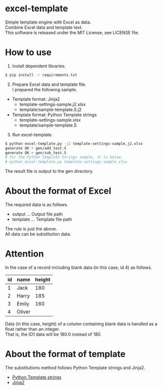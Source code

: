 # excel-template
Simple template engine with Excel as data.  
Combine Excel data and template text.  
This software is released under the MIT License, see LICENSE file.

# How to use

1. Install dependent libraries.  
```sh
$ pip install -r requirements.txt
```

2. Prepare Excel data and template file.  
I prepared the following sample.  
* Template format: Jinja2  
  - template-settings-sample.j2.xlsx  
  - template/sample-template.S.j2
* Template format: Python Template strings  
  - template-settings-sample.xlsx  
  - template/sample-template.S

3. Run excel-template.  
```sh
$ python excel-template.py -j2 template-settings-sample.j2.xlsx 
generate OK > gen/add_test.S
generate OK > gen/sub_test.S
# For the Python Template Strings sample, it is below.
# python excel-template.py template-settings-sample.xlsx
```

The result file is output to the gen directory.

# About the format of Excel
The required data is as follows.
- output ... Output file path  
- template ... Template file path  

The rule is just the above.  
All data can be substitution data.

# Attention

In the case of a record including blank data (in this case, id 4) as follows.

| id |  name   | height |
| -- | ------- | ------ |
|  1 |  Jack   |   180  |
|  2 |  Harry  |   185  |
|  3 |  Emily  |   160  |
|  4 |  Oliver |        |

Data (in this case, height) of a column containing blank data is handled as a float rather than an integer.  
That is, the ID1 data will be 180.0 instead of 180.

# About the format of template
The substitutions method follows Python Template strings and Jinja2.  

- [Python Template strings](https://docs.python.org/3/library/string.html#template-strings)
- [Jinja2](http://jinja.pocoo.org/)

